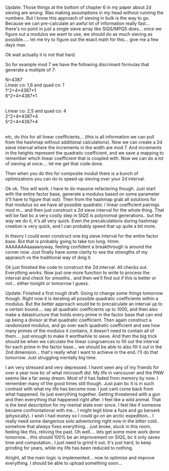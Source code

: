 
Update: Those things at the bottom of chapter 6 in my paper about 2d sieving are wrong. Was making assumptions in my head without running the numbers. But I know this approach of sieving in bulk is the way to go. Because we can pre-calculate an awful lot of information really fast... there's no point in just a single sieve array like SIQS/MPQS does... once we figure out a modulus we want to use, we should do as much sieving as possible..... let me try to figure out the exact math for this... give me a few days max. 

Ok wait actually it is not that hard.

So for example mod 7 we have the following discrimant formulas that generate a multiple of 7:

N=4387</br>
Linear co: 1,6 and quad co: 1</br>
1^2+4\*4387\*1</br>
6^2+4\*4387\*1</br></br>

Linear co: 2,5 and quad co: 4</br>
2^2+4\*4387\*4</br>
5^2+4\*4387\*4</br></br>

etc, do this for all linear coefficients... (this is all information we can pull from the hashmap without addiitonal calculations).
Now we can create a 2d sieve interval where the increments in the width are mod 7. And increments in the heights represent the quadratic coefficient, and we save a mapping to remember which linear  coefficient that is coupled with.
Now we can do a lot of sieving at once.... let me get that code done.

Then when you do this for composite moduli there is a bunch of optimizations you can do to speed up sieving over your 2d interval.

Ok ok. This will work. I have to do massive refactoring though. Just start with the entire factor base, generate a modulus based on some parameter (i'll have to figure that out). Then from the hashmap grab all solutions for that modulus so we have all possible quadratic / linear coefficient pairings mod m... and then just construct a 2d sieve interval for the whole thing. That will be fast bc a very costly step in SIQS is polynomial generations.. but the way we do it, it's all very quick. Even the precalculations during hashmap creation is very quick, and I can probably speed that up quite a bit more.

In theory I could even construct one big sieve interval for the entire factor base. But that is probably going to take too long. Hmm. AAAAAAAaaaaanyway, feeling confident a breakthrough is around the corner now. Just finally have some clarity to see the strengths of my appraoch vs the traditional way of doig it.

Ok just finished the code to construct the 2d interval. All checks out. Everything works. Now just one more function to write to process the interval and check for smooths.. and then we'll find out if this is better or not... either tonight or tomorrow I guess.

Update: Finished a first rough draft. Going to change some things tomorrow though. Right now it is iterating all possible quadratic coefficients within a modulus. But the better approach would be to precalculate an interval up to a certain bound.... say all quadratic coefficients up to 1000, and then also make a datastructure that holds every prime in the factor base that can end up being a divisor at that quadratic coefficient. Then again construct a randomized modulus, and go over each quadratic coefficient and see how many primes of the modulus it contains, it doesn't need to contain all of them.... just enough to make it worthwhile to sieve. And then the big trick should be when we calculate the linear congruences to fill out the interval for each prime in the factor base... we should be able to also fill it out in the 2nd dimension... that's really what I want to achieve in the end. I'll do that tomorrow. Just struggling mentally big time.  

I am very stressed and very depressed. I havnt seen any of my friends for over a year now bc of what microsoft did. My life in vancouver and the PNW seems like a far away dream. Most of it has faded from memory by now. I remember many of the good times still though. Just pain bc it is in such contrast with what my life has become now. I just cant come back from what happened. Its just everything together. Getting threatened with a gun and then everything that happened right after. I feel like a wild animal. That is the best description for my mental state ever since. I feel like if someone became confrontational with me... I might legit blow a fuze and go berserk (physically). I wish I had money so I could go on an arctic expedition... I really need some dangerous solo adventuring right now in the bitter cold.. somehow that always fixes everything... just broke, stuck in this room, feeling like this, reliving the past. Oh well.... lets get some more work done tomorrow... this should 100% be an improvement on SIQS, bc it only saves time and computation.. I just need to grind it out. It's just hard, to keep grinding for years, while my life has been reduced to nothing. 

Alright, all the main logic is implemented... now to optimize and improve everything. I should be able to upload something soon... 
